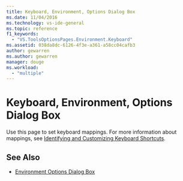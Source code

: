 ```yaml
---
title: Keyboard, Environment, Options Dialog Box
ms.date: 11/04/2016
ms.technology: vs-ide-general
ms.topic: reference
f1_keywords:
  - "VS.ToolsOptionsPages.Environment.Keyboard"
ms.assetid: 038da8dc-6126-4f3e-a361-a58cc04cafb3
author: gewarren
ms.author: gewarren
manager: douge
ms.workload:
  - "multiple"
---
```

# Keyboard, Environment, Options Dialog Box
Use this page to set keyboard mappings. For more information about mappings, see [Identifying and Customizing Keyboard Shortcuts](../../ide/identifying-and-customizing-keyboard-shortcuts-in-visual-studio.md).

## See Also

- [Environment Options Dialog Box](../../ide/reference/environment-options-dialog-box.md)